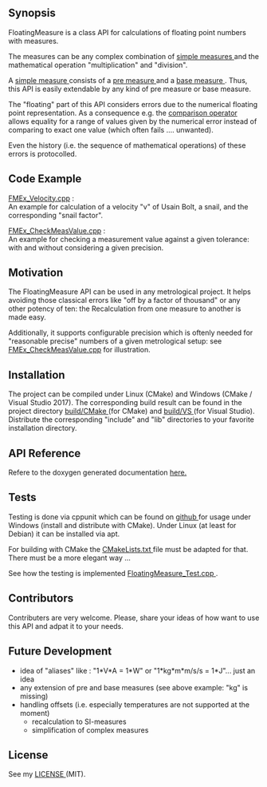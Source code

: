 ## Synopsis

FloatingMeasure is a class API for calculations of floating point numbers with measures. 

The measures can be any complex combination of <a href="./FloatingMeasure/Measure/SimpleMeasure.h"> simple measures </a> and the mathematical operation "multiplication" and "division".

A <a href="./FloatingMeasure/Measure/SimpleMeasure.h"> simple measure </a> consists of a <a href="./FloatingMeasure/Measure/PreMeasure.h"> pre measure </a> and a <a href="./FloatingMeasure/Measure/BaseMeasure.h"> base measure </a>. Thus, this API is easily extendable by any kind of pre measure or base measure.

The "floating" part of this API considers errors due to the numerical floating point representation. As a consequence e.g. the <a href="FloatingMeasure/FloatingMeasure.cpp"> comparison operator </a> allows equality for a range of values given by the numerical error instead of comparing to exact one value (which often fails .... unwanted).  

Even the history (i.e. the sequence of mathematical operations) of these errors is protocolled.


## Code Example

<a href="./FloatingMeasure_Examples/FMEx_Velocity.cpp"> FMEx_Velocity.cpp</a> :</br>
An example for calculation of a velocity "v" of Usain Bolt, a snail, and the corresponding "snail factor".

<a href="./FloatingMeasure_Examples/FMEx_CheckMeasValue.cpp"> FMEx_CheckMeasValue.cpp</a> :</br>
An example for checking a measurement value against a given tolerance: with and without considering a given precision.


## Motivation

The FloatingMeasure API can be used in any metrological project. It helps avoiding those classical errors like "off by a factor of thousand" or any other potency of ten: the Recalculation from one measure to another is made easy.

Additionally, it supports configurable precision which is oftenly needed for "reasonable precise" numbers of a given metrological setup: see <a href="./FloatingMeasure_Examples/FMEx_CheckMeasValue.cpp"> FMEx_CheckMeasValue.cpp</a> for illustration.

## Installation

The project can be compiled under Linux (CMake) and Windows (CMake / Visual Studio 2017). The corresponding build result can be found in the project directory <a href="build/CMake"> build/CMake </a> (for CMake) and <a href="build/VS"> build/VS </a> (for Visual Studio).  Distribute the corresponding "include" and "lib" directories to your favorite installation directory.

## API Reference

Refere to the doxygen generated documentation <a href="Doc/html/index.html"> here. </a>

## Tests

Testing is done via cppunit which can be found on <a href="https://github.com/Ultimaker/CppUnit"> github </a> for usage under Windows (install and distribute with CMake). Under Linux (at least for Debian) it can be installed via apt.

For building with CMake the <a href="FloatingMeasure_Test/CMakeLists.txt"> CMakeLists.txt </a> file must be adapted for that. There must be a more elegant way ...

See how the testing is implemented <a href="FloatingMeasure_Test/FloatingMeasure_Test.cpp"> FloatingMeasure_Test.cpp </a>.

## Contributors

Contributers are very welcome. Please, share your ideas of how want to use this API and adpat it to your needs.

## Future Development

- idea of "aliases" like : "1\*V\*A = 1\*W" or "1\*kg\*m\*m/s/s = 1\*J"... just an idea
- any extension of pre and base measures (see above example: "kg" is missing)
- handling offsets (i.e. especially temperatures are not supported at the moment)
    - recalculation to SI-measures 
    - simplification of complex measures


## License

See my <a href="LICENSE"> LICENSE </a> (MIT).

